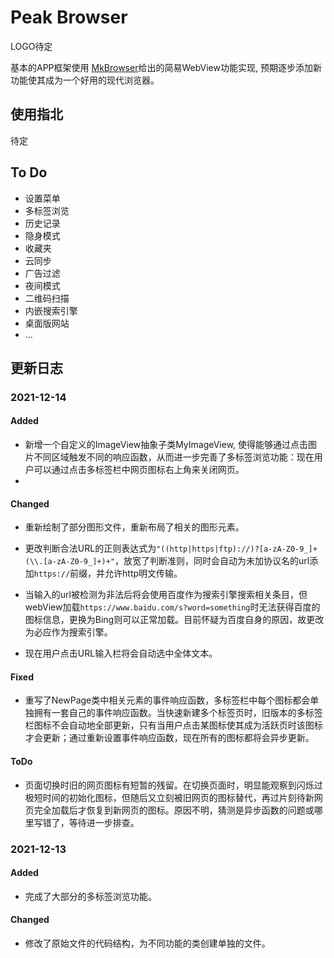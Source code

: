 # Peak Browser

LOGO待定

基本的APP框架使用 [MkBrowser](https://github.com/mengkunsoft/MkBrowser)给出的简易WebView功能实现, 预期逐步添加新功能使其成为一个好用的现代浏览器。

## 使用指北

待定

## To Do
- 设置菜单
- 多标签浏览
- 历史记录
- 隐身模式
- 收藏夹
- 云同步
- 广告过滤
- 夜间模式
- 二维码扫描
- 内嵌搜索引擎
- 桌面版网站
- ...


## 更新日志

### 2021-12-14
#### Added

- 新增一个自定义的ImageView抽象子类MyImageView, 使得能够通过点击图片不同区域触发不同的响应函数，从而进一步完善了多标签浏览功能：现在用户可以通过点击多标签栏中网页图标右上角来关闭网页。
- 
#### Changed

- 重新绘制了部分图形文件，重新布局了相关的图形元素。

- 更改判断合法URL的正则表达式为`"((http|https|ftp)://)?[a-zA-Z0-9_]+(\\.[a-zA-Z0-9_]+)+"`，放宽了判断准则，同时会自动为未加协议名的url添加`https://`前缀，并允许http明文传输。

- 当输入的url被检测为非法后将会使用百度作为搜索引擎搜索相关条目，但webView加载`https://www.baidu.com/s?word=something`时无法获得百度的图标信息，更换为Bing则可以正常加载。目前怀疑为百度自身的原因，故更改为必应作为搜索引擎。

- 现在用户点击URL输入栏将会自动选中全体文本。



#### Fixed

- 重写了NewPage类中相关元素的事件响应函数，多标签栏中每个图标都会单独拥有一套自己的事件响应函数。当快速新建多个标签页时，旧版本的多标签栏图标不会自动地全部更新，只有当用户点击某图标使其成为活跃页时该图标才会更新；通过重新设置事件响应函数，现在所有的图标都将会异步更新。

#### ToDo

- 页面切换时旧的网页图标有短暂的残留。在切换页面时，明显能观察到闪烁过极短时间的初始化图标，但随后又立刻被旧网页的图标替代，再过片刻待新网页完全加载后才恢复到新网页的图标。原因不明，猜测是异步函数的问题或哪里写错了，等待进一步排查。


### 2021-12-13

#### Added
 
- 完成了大部分的多标签浏览功能。

#### Changed

- 修改了原始文件的代码结构，为不同功能的类创建单独的文件。

